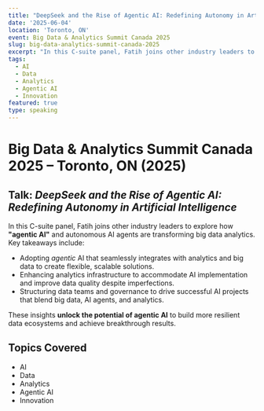 ```yaml
---
title: "DeepSeek and the Rise of Agentic AI: Redefining Autonomy in Artificial Intelligence"
date: '2025-06-04'
location: 'Toronto, ON'
event: Big Data & Analytics Summit Canada 2025
slug: big-data-analytics-summit-canada-2025
excerpt: "In this C-suite panel, Fatih joins other industry leaders to explore how 'agentic AI' and autonomous AI agents are transforming big data analytics. Key takeaways include adopting agentic AI, enhancing analytics infrastructure, and structuring data teams and governance."
tags:
  - AI
  - Data
  - Analytics
  - Agentic AI
  - Innovation
featured: true
type: speaking
---
```


# Big Data & Analytics Summit Canada 2025 – Toronto, ON (2025)

## Talk: *DeepSeek and the Rise of Agentic AI: Redefining Autonomy in Artificial Intelligence*

In this C-suite panel, Fatih joins other industry leaders to explore how **"agentic AI"** and autonomous AI agents are transforming big data analytics. Key takeaways include:  

- Adopting *agentic* AI that seamlessly integrates with analytics and big data to create flexible, scalable solutions.
- Enhancing analytics infrastructure to accommodate AI implementation and improve data quality despite imperfections.
- Structuring data teams and governance to drive successful AI projects that blend big data, AI agents, and analytics.

These insights **unlock the potential of agentic AI** to build more resilient data ecosystems and achieve breakthrough results.

## Topics Covered

- AI
- Data
- Analytics
- Agentic AI
- Innovation 
